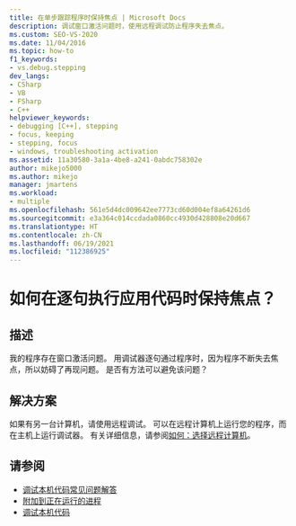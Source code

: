```yaml
---
title: 在单步跟踪程序时保持焦点 | Microsoft Docs
description: 调试窗口激活问题时，使用远程调试防止程序失去焦点。
ms.custom: SEO-VS-2020
ms.date: 11/04/2016
ms.topic: how-to
f1_keywords:
- vs.debug.stepping
dev_langs:
- CSharp
- VB
- FSharp
- C++
helpviewer_keywords:
- debugging [C++], stepping
- focus, keeping
- stepping, focus
- windows, troubleshooting activation
ms.assetid: 11a30580-3a1a-4be8-a241-0abdc758302e
author: mikejo5000
ms.author: mikejo
manager: jmartens
ms.workload:
- multiple
ms.openlocfilehash: 561e5d4dc009642ee7773cd60d004ef8a64261d6
ms.sourcegitcommit: e3a364c014ccdada0860cc4930d428808e20d667
ms.translationtype: HT
ms.contentlocale: zh-CN
ms.lasthandoff: 06/19/2021
ms.locfileid: "112386925"
---
```

# <a name="how-can-i-keep-focus-when-stepping-through-my-app"></a>如何在逐句执行应用代码时保持焦点？
## <a name="description"></a>描述
 我的程序存在窗口激活问题。 用调试器逐句通过程序时，因为程序不断失去焦点，所以妨碍了再现问题。 是否有方法可以避免该问题？

## <a name="solution"></a>解决方案
 如果有另一台计算机，请使用远程调试。 可以在远程计算机上运行您的程序，而在主机上运行调试器。 有关详细信息，请参阅[如何：选择远程计算机](/previous-versions/visualstudio/visual-studio-2010/w8wtw2f3(v=vs.100))。

## <a name="see-also"></a>请参阅
- [调试本机代码常见问题解答](../debugger/debugging-native-code-faqs.md)
- [附加到正在运行的进程](../debugger/attach-to-running-processes-with-the-visual-studio-debugger.md)
- [调试本机代码](../debugger/debugging-native-code.md)
